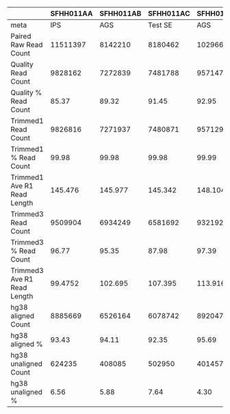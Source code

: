 |    | SFHH011AA | SFHH011AB | SFHH011AC | SFHH011AD | SFHH011AE | SFHH011AF | SFHH011AG | SFHH011AH | SFHH011AI | SFHH011AJ | SFHH011AK | SFHH011AL | SFHH011AM | SFHH011AN | SFHH011AO | SFHH011AP | SFHH011AQ | SFHH011AR | SFHH011A | SFHH011AS | SFHH011AT | SFHH011AU | SFHH011AV | SFHH011AW | SFHH011AX | SFHH011AY | SFHH011AZ | SFHH011BA | SFHH011BB | SFHH011BC | SFHH011BD | SFHH011BE | SFHH011BF | SFHH011BG | SFHH011BH | SFHH011BI | SFHH011BJ | SFHH011BK | SFHH011BL | SFHH011BM | SFHH011BN | SFHH011BO | SFHH011BP | SFHH011BQ | SFHH011BR | SFHH011B | SFHH011BS | SFHH011BT | SFHH011BU | SFHH011BV | SFHH011BW | SFHH011BX | SFHH011BY | SFHH011BZ | SFHH011CA | SFHH011CB | SFHH011CC | SFHH011CD | SFHH011CE | SFHH011CF | SFHH011CG | SFHH011CH | SFHH011C | SFHH011D | SFHH011E | SFHH011F | SFHH011G | SFHH011H | SFHH011I | SFHH011J | SFHH011K | SFHH011L | SFHH011M | SFHH011N | SFHH011O | SFHH011P | SFHH011Q | SFHH011R | SFHH011S | SFHH011T | SFHH011U | SFHH011V | SFHH011W | SFHH011X | SFHH011Y | SFHH011Z |
| --- | --- | --- | --- | --- | --- | --- | --- | --- | --- | --- | --- | --- | --- | --- | --- | --- | --- | --- | --- | --- | --- | --- | --- | --- | --- | --- | --- | --- | --- | --- | --- | --- | --- | --- | --- | --- | --- | --- | --- | --- | --- | --- | --- | --- | --- | --- | --- | --- | --- | --- | --- | --- | --- | --- | --- | --- | --- | --- | --- | --- | --- | --- | --- | --- | --- | --- | --- | --- | --- | --- | --- | --- | --- | --- | --- | --- | --- | --- | --- | --- | --- | --- | --- | --- | --- | --- |
| meta | IPS | AGS | Test SE | AGS | BTC | BTC | IPS | BTC | IPS | IPS | IPS | IPS | AGS | AGS | BTC | IPS | AGS | BTC | AGS | IPS | IPS | BTC | BTC | BTC | BTC | AGS | IPS | BTC | Test SE | BTC | BTC | IPS | AGS | BTC | IPS | IPS | BTC | BTC | BTC | AGS | AGS | AGS | BTC | BTC | IPS | IPS | AGS | BTC | IPS | BTC | AGS | BTC | BTC | Test SE | IPS | IPS | IPS | EXPI-PAN | EXPI-PAN | EXPI-PAN | EXPI-PAN | Test SE | IPS | AGS | BTC | IPS | BTC | AGS | Test SE | BTC | BTC | BTC | BTC | AGS | AGS | BTC | IPS | IPS | Test SE | BTC | BTC | BTC | BTC | BTC | AGS | BTC |
| Paired Raw Read Count | 11511397 | 8142210 | 8180462 | 10296694 | 9285744 | 10078326 | 11635433 | 8846214 | 10630989 | 8434680 | 6764653 | 5826567 | 6660922 | 11148087 | 9279562 | 10634029 | 12037577 | 10977350 | 10193695 | 10305586 | 3584992 | 8443045 | 11611860 | 2853190 | 6401309 | 6452799 | 9006359 | 6242041 | 6430568 | 10490337 | 12690964 | 9128559 | 7559105 | 3146044 | 7063949 | 11212375 | 11034649 | 7675429 | 3992633 | 8703156 | 8133210 | 4285145 | 3996213 | 11761538 | 10013144 | 7536 | 9442823 | 9158809 | 11836641 | 11010127 | 10881452 | 8998492 | 8077809 | 6448144 | 12757684 | 11643282 | 12189073 | 11139889 | 10066191 | 11892853 | 11362719 | 11225832 | 7813336 | 11133909 | 9775006 | 11998553 | 7422754 | 8175180 | 8180839 | 10291039 | 7042762 | 8767420 | 7118568 | 6742820 | 10141183 | 10877259 | 6263754 | 8014479 | 3510553 | 6952847 | 11962381 | 6025225 | 10113465 | 12445268 | 9772474 | 7862151 |
| Quality Read Count | 9828162 | 7272839 | 7481788 | 9571478 | 8607405 | 9150188 | 10617113 | 7974826 | 9567053 | 7579781 | 6073057 | 5048265 | 5946820 | 9937453 | 8368628 | 9646986 | 10729642 | 9739827 | 9331626 | 9517839 | 3162186 | 7456544 | 10484007 | 2260833 | 5678327 | 5687291 | 8104291 | 5578876 | 5844544 | 9604067 | 10402629 | 8373709 | 6850720 | 2682933 | 6361532 | 10241133 | 10033076 | 6837033 | 3483867 | 7853643 | 7336970 | 3789178 | 3511498 | 10565382 | 9232280 | 5869 | 8653465 | 8176345 | 10750465 | 9884876 | 9772279 | 8076393 | 7272219 | 5790623 | 11391883 | 10738161 | 10993882 | 10189777 | 8972511 | 10787049 | 10429080 | 10277650 | 7079068 | 9807847 | 8822880 | 11074166 | 6619563 | 7451545 | 7366935 | 9601637 | 6282482 | 8150167 | 6298625 | 6137803 | 9212568 | 9752374 | 5602731 | 6959978 | 3048053 | 6124926 | 10922936 | 5560977 | 9258664 | 11284400 | 8953891 | 6848401 |
| Quality % Read Count | 85.37 | 89.32 | 91.45 | 92.95 | 92.69 | 90.79 | 91.24 | 90.14 | 89.99 | 89.86 | 89.77 | 86.64 | 89.27 | 89.14 | 90.18 | 90.71 | 89.13 | 88.72 | 91.54 | 92.35 | 88.20 | 88.31 | 90.28 | 79.23 | 88.70 | 88.13 | 89.98 | 89.37 | 90.88 | 91.55 | 81.96 | 91.73 | 90.62 | 85.27 | 90.05 | 91.33 | 90.92 | 89.07 | 87.25 | 90.23 | 90.21 | 88.42 | 87.87 | 89.82 | 92.20 | 77.87 | 91.64 | 89.27 | 90.82 | 89.77 | 89.80 | 89.75 | 90.02 | 89.80 | 89.29 | 92.22 | 90.19 | 91.47 | 89.13 | 90.70 | 91.78 | 91.55 | 90.60 | 88.08 | 90.25 | 92.29 | 89.17 | 91.14 | 90.05 | 93.30 | 89.20 | 92.95 | 88.48 | 91.02 | 90.84 | 89.65 | 89.44 | 86.84 | 86.82 | 88.09 | 91.31 | 92.29 | 91.54 | 90.67 | 91.62 | 87.10 |
| Trimmed1 Read Count | 9826816 | 7271937 | 7480871 | 9571296 | 8607190 | 9149875 | 10616090 | 7971705 | 9564266 | 7577368 | 6071779 | 5047783 | 5946549 | 9937253 | 8366810 | 9645130 | 10728264 | 9736345 | 9330653 | 9516789 | 3162038 | 7455646 | 10482616 | 2260759 | 5678232 | 5686653 | 8102911 | 5577248 | 5842888 | 9603424 | 10402294 | 8372870 | 6850097 | 2682844 | 6361490 | 10239854 | 10031190 | 6836946 | 3483823 | 7852917 | 7335961 | 3788426 | 3510325 | 10564825 | 9231143 | 5867 | 8653425 | 8175680 | 10747948 | 9883112 | 9770123 | 8074566 | 7271181 | 5788979 | 11389519 | 10736862 | 10990464 | 10188691 | 8970487 | 10784814 | 10427325 | 10275556 | 7078863 | 9807711 | 8822329 | 11074120 | 6618705 | 7450648 | 7366150 | 9601116 | 6282413 | 8149633 | 6297648 | 6137215 | 9210442 | 9751382 | 5601786 | 6959839 | 3047256 | 6124324 | 10922482 | 5559180 | 9258040 | 11283497 | 8953175 | 6848316 |
| Trimmed1 % Read Count | 99.98 | 99.98 | 99.98 | 99.99 | 99.99 | 99.99 | 99.99 | 99.96 | 99.97 | 99.96 | 99.97 | 99.99 | 99.99 | 99.99 | 99.97 | 99.98 | 99.98 | 99.96 | 99.98 | 99.98 | 99.99 | 99.98 | 99.98 | 99.99 | 99.99 | 99.98 | 99.98 | 99.97 | 99.97 | 99.99 | 99.99 | 99.98 | 99.99 | 99.99 | 99.99 | 99.98 | 99.98 | 99.99 | 99.99 | 99.99 | 99.98 | 99.98 | 99.96 | 99.99 | 99.98 | 99.96 | 99.99 | 99.99 | 99.97 | 99.98 | 99.97 | 99.97 | 99.98 | 99.97 | 99.97 | 99.98 | 99.96 | 99.98 | 99.97 | 99.97 | 99.98 | 99.97 | 99.99 | 99.99 | 99.99 | 99.99 | 99.98 | 99.98 | 99.98 | 99.99 | 99.99 | 99.99 | 99.98 | 99.99 | 99.97 | 99.98 | 99.98 | 99.99 | 99.97 | 99.99 | 99.99 | 99.96 | 99.99 | 99.99 | 99.99 | 99.99 |
| Trimmed1 Ave R1 Read Length | 145.476 | 145.977 | 145.342 | 148.104 | 146.414 | 145.925 | 145.536 | 146.132 | 145.413 | 146.738 | 145.277 | 140.241 | 141.619 | 148.602 | 144.712 | 145.852 | 144.516 | 145.425 | 145.563 | 144.925 | 146.61 | 144.559 | 146.02 | 146.038 | 149.54 | 146.215 | 144.441 | 145.112 | 144.451 | 145.089 | 146.432 | 146.097 | 146.268 | 147.192 | 149.643 | 146.146 | 130.893 | 148.874 | 148.707 | 146.683 | 145.817 | 146.176 | 143.63 | 148.153 | 146.278 | 146.896 | 150.119 | 145.616 | 146.007 | 145.624 | 145.265 | 146.213 | 145.691 | 146.121 | 145.938 | 145.631 | 145.621 | 146.02 | 144.654 | 145.401 | 145.613 | 146.237 | 145.88 | 149.585 | 144.778 | 149.95 | 143.827 | 145.281 | 146.106 | 148.182 | 149.992 | 147.519 | 147.348 | 146.825 | 146.626 | 144.572 | 144.974 | 149.983 | 144.418 | 145.004 | 146.266 | 140.431 | 146.338 | 144.978 | 145.253 | 148.893 |
| Trimmed3 Read Count | 9509904 | 6934249 | 6581692 | 9321929 | 8286897 | 8665403 | 10244660 | 7395102 | 9117847 | 6769532 | 5699660 | 4727741 | 5413984 | 9380829 | 7342642 | 8710780 | 10274476 | 9347743 | 8990984 | 9174736 | 2818265 | 5915193 | 9228765 | 2083692 | 5284432 | 5330126 | 7642561 | 5140189 | 5177864 | 8671326 | 9606233 | 8065118 | 6107093 | 2563634 | 6180960 | 9736877 | 9582792 | 6671254 | 3323178 | 7470004 | 6939390 | 3249514 | 2591658 | 10279279 | 8881214 | 5413 | 8275252 | 6724371 | 10353934 | 9084275 | 9272075 | 7125463 | 6704495 | 5006387 | 10555811 | 10396796 | 10669214 | 9440275 | 8068963 | 10080548 | 9813074 | 9067716 | 6821369 | 9554189 | 8392778 | 10833387 | 5987853 | 7180603 | 6753160 | 9314798 | 5766505 | 7697107 | 5760591 | 5906224 | 8819615 | 9338037 | 5286447 | 6702081 | 2623094 | 4491157 | 10503378 | 5437981 | 8752617 | 9834570 | 8627300 | 6086004 |
| Trimmed3 % Read Count | 96.77 | 95.35 | 87.98 | 97.39 | 96.27 | 94.70 | 96.50 | 92.76 | 95.33 | 89.33 | 93.87 | 93.65 | 91.04 | 94.40 | 87.75 | 90.31 | 95.77 | 96.00 | 96.35 | 96.40 | 89.12 | 79.33 | 88.03 | 92.16 | 93.06 | 93.73 | 94.31 | 92.16 | 88.61 | 90.29 | 92.34 | 96.32 | 89.15 | 95.55 | 97.16 | 95.08 | 95.52 | 97.57 | 95.38 | 95.12 | 94.59 | 85.77 | 73.82 | 97.29 | 96.20 | 92.26 | 95.62 | 82.24 | 96.33 | 91.91 | 94.90 | 88.24 | 92.20 | 86.48 | 92.68 | 96.83 | 97.07 | 92.65 | 89.95 | 93.46 | 94.10 | 88.24 | 96.36 | 97.41 | 95.13 | 97.82 | 90.46 | 96.37 | 91.67 | 97.01 | 91.78 | 94.44 | 91.47 | 96.23 | 95.75 | 95.76 | 94.37 | 96.29 | 86.08 | 73.33 | 96.16 | 97.81 | 94.54 | 87.15 | 96.36 | 88.86 |
| Trimmed3 Ave R1 Read Length | 99.4752 | 102.695 | 107.395 | 113.916 | 112.118 | 107.387 | 99.1182 | 104.767 | 101.399 | 107.354 | 96.1651 | 88.4838 | 87.4328 | 104.63 | 99.1146 | 100.39 | 94.7216 | 98.6789 | 98.1032 | 104.158 | 107.879 | 111.439 | 102.545 | 94.0418 | 114.732 | 95.6353 | 93.7616 | 98.9561 | 95.2983 | 97.0234 | 96.0587 | 103.152 | 100.849 | 101.831 | 113.844 | 104.391 | 87.6791 | 108.557 | 101.59 | 100.079 | 99.1172 | 104.739 | 95.6329 | 103.942 | 106.619 | 94.37 | 120.037 | 92.2842 | 102.314 | 90.9253 | 95.1101 | 98.8977 | 88.6048 | 101.116 | 108.53 | 101.81 | 102.217 | 103.792 | 106.171 | 102.44 | 104.727 | 114.501 | 98.7616 | 111.811 | 97.2259 | 114.449 | 90.9238 | 101.028 | 98.4913 | 117.087 | 111.26 | 118.851 | 101.843 | 106.23 | 106.651 | 96.0737 | 101.8 | 118.237 | 96.5287 | 108.652 | 105.79 | 105.402 | 110.741 | 103.22 | 103.616 | 115.017 |
| hg38 aligned Count | 8885669 | 6526164 | 6078742 | 8920472 | 7894163 | 8177146 | 9608787 | 6799871 | 8473230 | 6274482 | 5240681 | 4377631 | 4985750 | 8847906 | 6654177 | 8010507 | 9559191 | 8640184 | 8396687 | 8633597 | 2638994 | 5486395 | 8477677 | 1923809 | 4941604 | 4918519 | 7044397 | 4737258 | 4705903 | 7830920 | 8895316 | 7574940 | 5633846 | 2410682 | 5892615 | 9112195 | 7892045 | 6315263 | 3137848 | 6975184 | 6454958 | 3035696 | 2309397 | 9684354 | 8375610 | 4982 | 7799140 | 5807281 | 9733400 | 8142152 | 8543138 | 6304026 | 6074622 | 4490968 | 9738972 | 9788356 | 10035148 | 8650785 | 7219547 | 9283317 | 9149410 | 8238940 | 6367607 | 9022970 | 7728772 | 10282507 | 5368362 | 6709350 | 6182903 | 8900393 | 5303091 | 7311645 | 5331853 | 5565964 | 8298098 | 8669076 | 4923768 | 6361256 | 2344440 | 4044404 | 9896873 | 4942693 | 8305674 | 9059341 | 8114196 | 5711795 |
| hg38 aligned % | 93.43 | 94.11 | 92.35 | 95.69 | 95.26 | 94.36 | 93.79 | 91.95 | 92.93 | 92.68 | 91.94 | 92.59 | 92.09 | 94.31 | 90.62 | 91.96 | 93.03 | 92.43 | 93.39 | 94.10 | 93.63 | 92.75 | 91.86 | 92.32 | 93.51 | 92.27 | 92.17 | 92.16 | 90.88 | 90.30 | 92.59 | 93.92 | 92.25 | 94.03 | 95.33 | 93.58 | 82.35 | 94.66 | 94.42 | 93.37 | 93.01 | 93.42 | 89.10 | 94.21 | 94.30 | 92.03 | 94.24 | 86.36 | 94.00 | 89.62 | 92.13 | 88.47 | 90.60 | 89.70 | 92.26 | 94.14 | 94.05 | 91.63 | 89.47 | 92.09 | 93.23 | 90.86 | 93.34 | 94.43 | 92.08 | 94.91 | 89.65 | 93.43 | 91.55 | 95.55 | 91.96 | 94.99 | 92.55 | 94.23 | 94.08 | 92.83 | 93.13 | 94.91 | 89.37 | 90.05 | 94.22 | 90.89 | 94.89 | 92.11 | 94.05 | 93.85 |
| hg38 unaligned Count | 624235 | 408085 | 502950 | 401457 | 392734 | 488257 | 635873 | 595231 | 644617 | 495050 | 458979 | 350110 | 428234 | 532923 | 688465 | 700273 | 715285 | 707559 | 594297 | 541139 | 179271 | 428798 | 751088 | 159883 | 342828 | 411607 | 598164 | 402931 | 471961 | 840406 | 710917 | 490178 | 473247 | 152952 | 288345 | 624682 | 1690747 | 355991 | 185330 | 494820 | 484432 | 213818 | 282261 | 594925 | 505604 | 431 | 476112 | 917090 | 620534 | 942123 | 728937 | 821437 | 629873 | 515419 | 816839 | 608440 | 634066 | 789490 | 849416 | 797231 | 663664 | 828776 | 453762 | 531219 | 664006 | 550880 | 619491 | 471253 | 570257 | 414405 | 463414 | 385462 | 428738 | 340260 | 521517 | 668961 | 362679 | 340825 | 278654 | 446753 | 606505 | 495288 | 446943 | 775229 | 513104 | 374209 |
| hg38 unaligned % | 6.56 | 5.88 | 7.64 | 4.30 | 4.73 | 5.63 | 6.20 | 8.04 | 7.06 | 7.31 | 8.05 | 7.40 | 7.90 | 5.68 | 9.37 | 8.03 | 6.96 | 7.56 | 6.60 | 5.89 | 6.36 | 7.24 | 8.13 | 7.67 | 6.48 | 7.72 | 7.82 | 7.83 | 9.11 | 9.69 | 7.40 | 6.07 | 7.74 | 5.96 | 4.66 | 6.41 | 17.64 | 5.33 | 5.57 | 6.62 | 6.98 | 6.57 | 10.89 | 5.78 | 5.69 | 7.96 | 5.75 | 13.63 | 5.99 | 10.37 | 7.86 | 11.52 | 9.39 | 10.29 | 7.73 | 5.85 | 5.94 | 8.36 | 10.52 | 7.90 | 6.76 | 9.13 | 6.65 | 5.56 | 7.91 | 5.08 | 10.34 | 6.56 | 8.44 | 4.44 | 8.03 | 5.00 | 7.44 | 5.76 | 5.91 | 7.16 | 6.86 | 5.08 | 10.62 | 9.94 | 5.77 | 9.10 | 5.10 | 7.88 | 5.94 | 6.14 |
